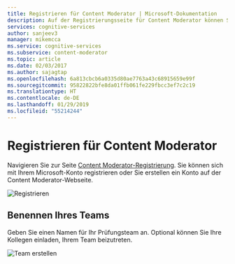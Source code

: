 ```yaml
---
title: Registrieren für Content Moderator | Microsoft-Dokumentation
description: Auf der Registrierungsseite für Content Moderator können Sie sich mit einem Microsoft-Konto registrieren oder Sie erstellen ein Konto auf der Content Moderator-Webseite.
services: cognitive-services
author: sanjeev3
manager: mikemcca
ms.service: cognitive-services
ms.subservice: content-moderator
ms.topic: article
ms.date: 02/03/2017
ms.author: sajagtap
ms.openlocfilehash: 6a813cbcb6a0335d80ae7763a43c68915659e99f
ms.sourcegitcommit: 95822822bfe8da01ffb061fe229fbcc3ef7c2c19
ms.translationtype: HT
ms.contentlocale: de-DE
ms.lasthandoff: 01/29/2019
ms.locfileid: "55214244"
---
```

# <a name="sign-up-for-content-moderator"></a>Registrieren für Content Moderator #
Navigieren Sie zur Seite [Content Moderator-Registrierung](https://contentmoderator.cognitive.microsoft.com/Account/Signup). Sie können sich mit Ihrem Microsoft-Konto registrieren oder Sie erstellen ein Konto auf der Content Moderator-Webseite.

![Registrieren](images/0-signup-1.PNG)

## <a name="name-your-team"></a>Benennen Ihres Teams ##
Geben Sie einen Namen für Ihr Prüfungsteam an. Optional können Sie Ihre Kollegen einladen, Ihrem Team beizutreten.

![Team erstellen](images/1-Team-Name.PNG)
